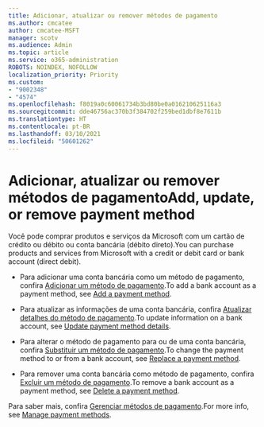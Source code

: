 ```yaml
---
title: Adicionar, atualizar ou remover métodos de pagamento
ms.author: cmcatee
author: cmcatee-MSFT
manager: scotv
ms.audience: Admin
ms.topic: article
ms.service: o365-administration
ROBOTS: NOINDEX, NOFOLLOW
localization_priority: Priority
ms.custom:
- "9002348"
- "4574"
ms.openlocfilehash: f8019a0c60061734b3bd80be0a016210625116a3
ms.sourcegitcommit: dde46756ac370b3f384702f259bed1dbf8e7611b
ms.translationtype: HT
ms.contentlocale: pt-BR
ms.lasthandoff: 03/10/2021
ms.locfileid: "50601262"
---
```

# <a name="add-update-or-remove-payment-method"></a><span data-ttu-id="825a1-102">Adicionar, atualizar ou remover métodos de pagamento</span><span class="sxs-lookup"><span data-stu-id="825a1-102">Add, update, or remove payment method</span></span>

<span data-ttu-id="825a1-103">Você pode comprar produtos e serviços da Microsoft com um cartão de crédito ou débito ou conta bancária (débito direto).</span><span class="sxs-lookup"><span data-stu-id="825a1-103">You can purchase products and services from Microsoft with a credit or debit card or bank account (direct debit).</span></span>

- <span data-ttu-id="825a1-104">Para adicionar uma conta bancária como um método de pagamento, confira [Adicionar um método de pagamento](https://docs.microsoft.com/microsoft-365/commerce/billing-and-payments/manage-payment-methods#add-a-payment-method).</span><span class="sxs-lookup"><span data-stu-id="825a1-104">To add a bank account as a payment method, see [Add a payment method](https://docs.microsoft.com/microsoft-365/commerce/billing-and-payments/manage-payment-methods#add-a-payment-method).</span></span>

- <span data-ttu-id="825a1-105">Para atualizar as informações de uma conta bancária, confira [Atualizar detalhes do método de pagamento](https://docs.microsoft.com/microsoft-365/commerce/billing-and-payments/manage-payment-methods#update-payment-method-details).</span><span class="sxs-lookup"><span data-stu-id="825a1-105">To update information on a bank account, see [Update payment method details](https://docs.microsoft.com/microsoft-365/commerce/billing-and-payments/manage-payment-methods#update-payment-method-details).</span></span>

- <span data-ttu-id="825a1-106">Para alterar o método de pagamento para ou de uma conta bancária, confira [Substituir um método de pagamento](https://docs.microsoft.com/microsoft-365/commerce/billing-and-payments/manage-payment-methods#replace-a-payment-method).</span><span class="sxs-lookup"><span data-stu-id="825a1-106">To change the payment method to or from a bank account, see [Replace a payment method](https://docs.microsoft.com/microsoft-365/commerce/billing-and-payments/manage-payment-methods#replace-a-payment-method).</span></span>

- <span data-ttu-id="825a1-107">Para remover uma conta bancária como método de pagamento, confira [Excluir um método de pagamento](https://docs.microsoft.com/microsoft-365/commerce/billing-and-payments/manage-payment-methods#delete-a-payment-method).</span><span class="sxs-lookup"><span data-stu-id="825a1-107">To remove a bank account as a payment method, see [Delete a payment method](https://docs.microsoft.com/microsoft-365/commerce/billing-and-payments/manage-payment-methods#delete-a-payment-method).</span></span>

<span data-ttu-id="825a1-108">Para saber mais, confira [Gerenciar métodos de pagamento](https://docs.microsoft.com/microsoft-365/commerce/billing-and-payments/manage-payment-methods).</span><span class="sxs-lookup"><span data-stu-id="825a1-108">For more info, see [Manage payment methods](https://docs.microsoft.com/microsoft-365/commerce/billing-and-payments/manage-payment-methods).</span></span>
